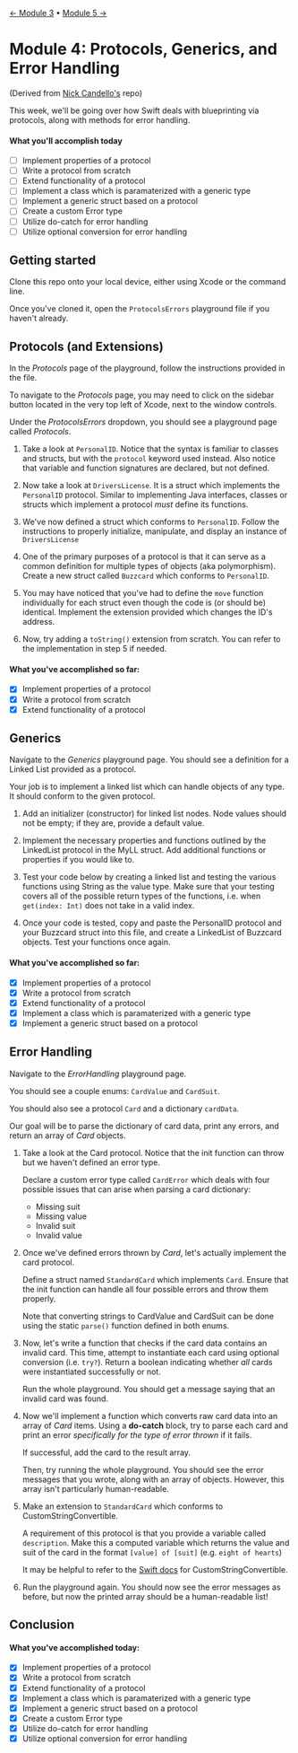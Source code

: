 [← Module 3](https://github.com/gtiosclub/bootcamp-module-3) • [Module 5 →](https://github.com/gtiosclub/bootcamp-module-5)

# Module 4: Protocols, Generics, and Error Handling

(Derived from [Nick Candello's](https://github.com/nac5504/week_5_bootcamp) repo)

This week, we'll be going over how Swift deals with blueprinting via protocols,
along with methods for error handling.

#### What you'll accomplish today

- [ ] Implement properties of a protocol
- [ ] Write a protocol from scratch
- [ ] Extend functionality of a protocol
- [ ] Implement a class which is paramaterized with a generic type
- [ ] Implement a generic struct based on a protocol
- [ ] Create a custom Error type
- [ ] Utilize do-catch for error handling
- [ ] Utilize optional conversion for error handling

## Getting started

Clone this repo onto your local device, either using Xcode or the command line.

Once you've cloned it, open the `ProtocolsErrors` playground file if you
haven't already.

## Protocols (and Extensions)

In the _Protocols_ page of the playground, follow the instructions provided in
the file.

To navigate to the _Protocols_ page, you may need to click on the sidebar
button located in the very top left of Xcode, next to the window controls.

Under the _ProtocolsErrors_ dropdown, you should see a playground page called
_Protocols_.

1. Take a look at `PersonalID`. Notice that the syntax is familiar to classes
   and structs, but with the `protocol` keyword used instead. Also notice that
   variable and function signatures are declared, but not defined.
   
2. Now take a look at `DriversLicense`. It is a struct which implements the
   `PersonalID` protocol. Similar to implementing Java interfaces, classes or
   structs which implement a protocol _must_ define its functions.
   
3. We've now defined a struct which conforms to `PersonalID`. Follow the
   instructions to properly initialize, manipulate, and display an instance
   of `DriversLicense`
   
4. One of the primary purposes of a protocol is that it can serve as a common
   definition for multiple types of objects (aka polymorphism). Create a new
   struct called `Buzzcard` which conforms to `PersonalID`.
   
5. You may have noticed that you've had to define the `move` function
   individually for each struct even though the code is (or should be)
   identical. Implement the extension provided which changes the ID's address.
   
6. Now, try adding a `toString()` extension from scratch. You can refer to the
   implementation in step 5 if needed.
   
#### What you've accomplished so far:

- [x] Implement properties of a protocol
- [x] Write a protocol from scratch
- [x] Extend functionality of a protocol

## Generics

Navigate to the _Generics_ playground page. You should see a definition for
a Linked List provided as a protocol.

Your job is to implement a linked list which can handle objects of any type.
It should conform to the given protocol.

1. Add an initializer (constructor) for linked list nodes.
   Node values should not be empty; if they are, provide a default value.

2. Implement the necessary properties and functions outlined by the LinkedList
   protocol in the MyLL struct. Add additional functions or properties if you
   would like to.
   
3. Test your code below by creating a linked list and testing the various
   functions using String as the value type. Make sure that your testing
   covers all of the possible return types of the functions, i.e. when
   `get(index: Int)` does not take in a valid index.

4. Once your code is tested, copy and paste the PersonalID protocol and your
   Buzzcard struct into this file, and create a LinkedList of Buzzcard objects.
   Test your functions once again.

#### What you've accomplished so far:

- [x] Implement properties of a protocol
- [x] Write a protocol from scratch
- [x] Extend functionality of a protocol
- [x] Implement a class which is paramaterized with a generic type
- [x] Implement a generic struct based on a protocol

## Error Handling

Navigate to the _ErrorHandling_ playground page.

You should see a couple enums: `CardValue` and `CardSuit`.

You should also see a protocol `Card` and a dictionary `cardData`.

Our goal will be to parse the dictionary of card data, print any errors,
and return an array of _Card_ objects.

1. Take a look at the Card protocol. Notice that the init function can throw
   but we haven't defined an error type.
   
   Declare a custom error type called `CardError` which deals with four
   possible issues that can arise when parsing a card dictionary:
   
   - Missing suit
   - Missing value
   - Invalid suit
   - Invalid value
   
2. Once we've defined errors thrown by _Card_, let's actually implement the
   card protocol.
   
   Define a struct named `StandardCard` which implements `Card`. Ensure that
   the init function can handle all four possible errors and throw them
   properly.
   
   Note that converting strings to CardValue and CardSuit can be done using
   the static `parse()` function defined in both enums.
   
3. Now, let's write a function that checks if the card data contains an invalid
   card. This time, attempt to instantiate each card using optional conversion
   (i.e. `try?`). Return a boolean indicating whether _all_ cards were
   instantiated successfully or not.
   
   Run the whole playground. You should get a message saying that an invalid
   card was found.
   
4. Now we'll implement a function which converts raw card data into an array of
   _Card_ items. Using a **do-catch** block, try to parse each card and print
   an error _specifically for the type of error thrown_ if it fails.
   
   If successful, add the card to the result array.
   
   Then, try running the whole playground. You should see the error messages
   that you wrote, along with an array of objects. However, this array isn't
   particularly human-readable.
   
5. Make an extension to `StandardCard` which conforms to CustomStringConvertible.

   A requirement of this protocol is that you provide a variable called 
   `description`. Make this a computed variable which returns the value and suit
   of the card in the format `[value] of [suit]` (e.g. `eight of hearts`)
   
   It may be helpful to refer to the
   [Swift docs](https://developer.apple.com/documentation/swift/customstringconvertible)
   for CustomStringConvertible.
   
6. Run the playground again. You should now see the error messages as before, but
   now the printed array should be a human-readable list!
   
## Conclusion

#### What you've accomplished today:

- [x] Implement properties of a protocol
- [x] Write a protocol from scratch
- [x] Extend functionality of a protocol
- [x] Implement a class which is paramaterized with a generic type
- [x] Implement a generic struct based on a protocol
- [x] Create a custom Error type
- [x] Utilize do-catch for error handling
- [x] Utilize optional conversion for error handling
